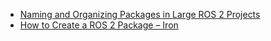 
* [Naming and Organizing Packages in Large ROS 2 Projects](https://automaticaddison.com/naming-and-organizing-packages-in-large-ros-2-projects/)
* [How to Create a ROS 2 Package – Iron](https://automaticaddison.com/how-to-create-a-ros-2-package-iron/)


